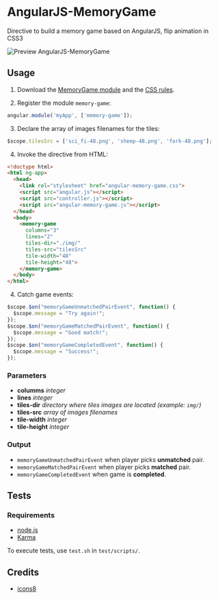 AngularJS-MemoryGame
====================

Directive to build a memory game based on AngularJS, flip animation in CSS3

![Preview AngularJS-MemoryGame](https://github.com/Asiance/AngularJS-MemoryGame/raw/master/preview.png)

Usage
------------

1. Download the [MemoryGame module](https://raw.github.com/Asiance/AngularJS-MemoryGame/master/src/angular-memory-game.js) and the [CSS rules](https://raw.github.com/Asiance/AngularJS-MemoryGame/master/src/angular-memory-game.css).

2. Register the module `memory-game`:
```javascript
angular.module('myApp', ['memory-game']);
```
3. Declare the array of images filenames for the tiles:
```javascript
$scope.tilesSrc = ['sci_fi-48.png', 'sheep-48.png', 'fork-48.png'];
```
4. Invoke the directive from HTML:
```html
<!doctype html>
<html ng-app>
  <head>
    <link rel="stylesheet" href="angular-memory-game.css">
    <script src="angular.js"></script>
    <script src="controller.js"></script>
    <script src="angular-memory-game.js"></script>
  </head>
  <body>
    <memory-game
      columns="3"
      lines="2"
      tiles-dir="./img/"
      tiles-src="tilesSrc"
      tile-width="48"
      tile-height="48">
    </memory-game>
  </body>
</html>
```

4. Catch game events:
```javascript
$scope.$on("memoryGameUnmatchedPairEvent", function() {
  $scope.message = "Try again!";
});
$scope.$on("memoryGameMatchedPairEvent", function() {
  $scope.message = "Good match!";
});
$scope.$on("memoryGameCompletedEvent", function() {
  $scope.message = "Success!";
});
```

### Parameters ###
- **columms** *integer*
- **lines** *integer*
- **tiles-dir** *directory where tiles images are located (example: `img/`)*
- **tiles-src** *array of images filenames*
- **tile-width** *integer*
- **tile-height** *integer*

### Output ###
- `memoryGameUnmatchedPairEvent` when player picks **unmatched** pair.
- `memoryGameMatchedPairEvent` when player picks **matched** pair.
- `memoryGameCompletedEvent` when game is **completed**.

Tests
-----
### Requirements ###

- [node.js](http://nodejs.org/)
- [Karma](http://karma-runner.github.io/0.8/index.html)

To execute tests, use `test.sh` in `test/scripts/`.

Credits
-------
- [icons8](http://icons8.com/)
